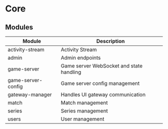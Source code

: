 # Core

## Modules

| Module             | Description                              |
| ------------------ | ---------------------------------------- |
| activity-stream    | Activity Stream                          |
| admin              | Admin endpoints                          |
| game-server        | Game server WebSocket and state handling |
| game-server-config | Game server config management            |
| gateway-manager    | Handles UI gateway communication         |
| match              | Match management                         |
| series             | Series management                        |
| users              | User management                          |
